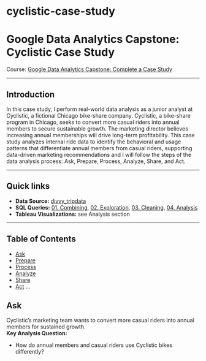# cyclistic-case-study

# Google Data Analytics Capstone: Cyclistic Case Study

Course: [Google Data Analytics Capstone: Complete a Case Study](https://www.coursera.org/learn/google-data-analytics-capstone)

---

## Introduction

In this case study, I perform real-world data analysis as a junior analyst at Cyclistic, a fictional Chicago bike-share company. Cyclistic, a bike-share program in Chicago, seeks to convert more casual riders into annual members to secure sustainable growth. The marketing director believes increasing annual memberships will drive long-term profitability. This case study analyzes internal ride data to identify the behavioral and usage patterns that differentiate annual members from casual riders, supporting data-driven marketing recommendations and I will follow the steps of the data analysis process: Ask, Prepare, Process, Analyze, Share, and Act.

---

## Quick links

- **Data Source:** [divvy_tripdata](#)
- **SQL Queries:** [01. Combining](#sql-queries-combining), [02. Exploration](#sql-queries-exploration), [03. Cleaning](#sql-queries-cleaning), [04. Analysis](#sql-queries-analysis)
- **Tableau Visualizations:** see Analysis section

---

## Table of Contents

- [Ask](#ask)
- [Prepare](#prepare)
- [Process](#process)
- [Analyze](#analyze)
- [Share](#share)
- [Act](#act)
...


## Ask

Cyclistic’s marketing team wants to convert more casual riders into annual members for sustained growth.  
**Key Analysis Question:**  
- How do annual members and casual riders use Cyclistic bikes differently?



